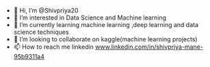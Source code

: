 - 👋 Hi, I’m @Shivpriya20
- 👀 I’m interested in Data Science and Machine learning
- 🌱 I’m currently learning machine learning ,deep learning and data science techniques
- 💞️ I’m looking to collaborate on kaggle(machine learning projects)
- 📫 How to reach me linkedin www.linkedin.com/in/shivpriya-mane-95b9311a4

<!---
Shivpriya20/Shivpriya20 is a ✨ special ✨ repository because its `README.md` (this file) appears on your GitHub profile.
You can click the Preview link to take a look at your changes.
--->
